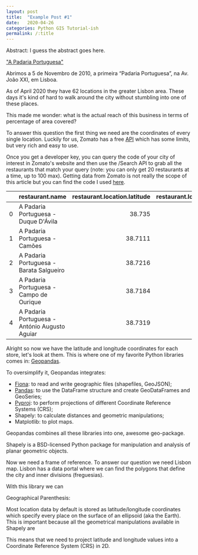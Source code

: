 ```yaml
---
layout: post
title:  "Example Post #1"
date:   2020-04-26
categories: Python GIS Tutorial-ish
permalink: /:title
---
```

Abstract: I guess the abstract goes here.



["A Padaria Portuguesa"](https://www.apadariaportuguesa.pt/) 

Abrimos a 5 de Novembro de 2010, a primeira “Padaria Portuguesa”, na Av. João XXI, em Lisboa.

As of April 2020 they have 62 locations in the greater Lisbon area. These days it's kind of hard to walk around the city without stumbling into one of these places.

This made me wonder: what is the actual reach of this business in terms of percentage of area covered?

To answer this question the first thing we need are the coordinates of every single location. Luckily for us, Zomato has a free [API](https://developers.zomato.com/api) which has some limits, but very rich and easy to use. 

Once you get a developer key, you can query the code of your city of interest in Zomato's website and then use the /Search API to grab all the restaurants that match your query (note: you can only get 20 restaurants at a time, up to 100 max). Getting data from Zomato is not really the scope of this article but you can find the code I used [here](github.com).

|    | restaurant.name                               |   restaurant.location.latitude |   restaurant.location.longitude |
|---:|:----------------------------------------------|-------------------------------:|--------------------------------:|
|  0 | A Padaria Portuguesa - Duque D'Ávila          |                        38.735  |                        -9.14402 |
|  1 | A Padaria Portuguesa - Camões                 |                        38.7111 |                        -9.14321 |
|  2 | A Padaria Portuguesa - Barata Salgueiro       |                        38.7216 |                        -9.14896 |
|  3 | A Padaria Portuguesa - Campo de Ourique       |                        38.7184 |                        -9.16477 |
|  4 | A Padaria Portuguesa - António Augusto Aguiar |                        38.7319 |                        -9.15185 |

Alright so now we have the latitude and longitude coordinates for each store, let's look at them. This is where one of my favorite Python libraries comes in: [Geopandas](https://geopandas.org/).

To oversimplify it, Geopandas integrates:

- [Fiona](https://pypi.org/project/Fiona/): to read and write geographic files (shapefiles, GeoJSON);
- [Pandas](https://pandas.pydata.org/): to use the DataFrame structure and create GeoDataFrames and GeoSeries;
- [Pyproj](https://pypi.org/project/pyproj/): to perform projections of different Coordinate Reference Systems (CRS);
- Shapely: to calculate distances and geometric manipulations;
- Matplotlib: to plot maps.

Geopandas combines all these libraries into one, awesome geo-package.



Shapely is a BSD-licensed Python package for manipulation and analysis of planar geometric objects.

Now we need a frame of reference. To answer our question we need Lisbon map. Lisbon has a data portal where we can find the polygons that define the city and inner divisions (freguesias).

With this library we can

<i class="fas fa-camera"></i>

Geographical Parenthesis:

Most location data by default is stored as latitude/longitude coordinates which specify every place on the surface of an ellipsoid (aka the Earth). This is important because all the geometrical manipulations available in Shapely are 

This means that we need to project latitude and longitude values into a Coordinate Reference System (CRS) in 2D. 